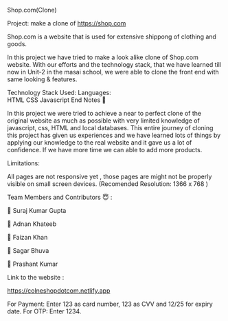 Shop.com(Clone)

Project: make a clone of https://shop.com

Shop.com is a website that is used for extensive shippong of clothing and  goods.

In this project we have tried to make a look alike clone of Shop.com website. With our efforts and the technology stack, that we have learned till now in Unit-2 in the masai school, we were able to clone the front end with same looking & features.

Technology Stack Used:
Languages:<br/>
HTML
CSS
Javascript
End Notes 📑

In this project we were tried to achieve a near to perfect clone of the original website as much as possible with very limited knowledge of javascript, css, HTML and local databases. This entire journey of cloning this project has given us experiences and we have learned lots of things by applying our knowledge to the real website and it gave us a lot of confidence. If we have more time we can able to add more products.

Limitations:

All pages are not responsive yet , those pages are might not be properly visible on small screen devices. (Recomended Resolution: 1366 x 768 )

Team Members and Contributors 😇 :

👤 Suraj Kumar Gupta 

👤 Adnan Khateeb

👤 Faizan Khan 

👤 Sagar Bhuva 

👤 Prashant Kumar 

Link to the website :

https://colneshopdotcom.netlify.app

For Payment: Enter 123 as card number, 123 as CVV and 12/25 for expiry date. For OTP: Enter 1234.
 

